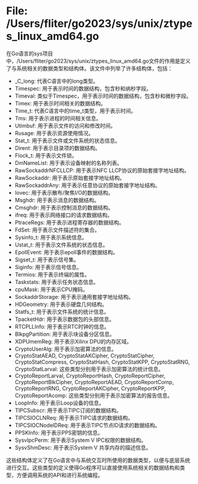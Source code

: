# File: /Users/fliter/go2023/sys/unix/ztypes_linux_amd64.go

在Go语言的sys项目中，/Users/fliter/go2023/sys/unix/ztypes_linux_amd64.go文件的作用是定义了与系统相关的数据类型和结构体。该文件中列举了许多结构体，包括：
- _C_long: 代表C语言中的long类型。
- Timespec: 用于表示时间的数据结构，包含秒和纳秒字段。
- Timeval: 类似于Timespec，用于表示时间的数据结构，包含秒和微秒字段。
- Timex: 用于表示时间相关的数据结构。
- Time_t: 代表C语言中的time_t类型，用于表示时间。
- Tms: 用于表示进程的时间相关信息。
- Utimbuf: 用于表示文件的访问和修改时间。
- Rusage: 用于表示资源使用情况。
- Stat_t: 用于表示文件或文件系统的状态信息。
- Dirent: 用于表示目录项的数据结构。
- Flock_t: 用于表示文件锁。
- DmNameList: 用于表示设备映射的名称列表。
- RawSockaddrNFCLLCP: 用于表示NFC LLCP协议的原始套接字地址结构。
- RawSockaddr: 用于表示原始套接字地址结构。
- RawSockaddrAny: 用于表示任意协议的原始套接字地址结构。
- Iovec: 用于表示散布/聚焦I/O的数据结构。
- Msghdr: 用于表示消息的数据结构。
- Cmsghdr: 用于表示控制消息的数据结构。
- ifreq: 用于表示网络接口的请求数据结构。
- PtraceRegs: 用于表示进程寄存器的数据结构。
- FdSet: 用于表示文件描述符的集合。
- Sysinfo_t: 用于表示系统信息。
- Ustat_t: 用于表示文件系统的状态信息。
- EpollEvent: 用于表示epoll事件的数据结构。
- Sigset_t: 用于表示信号集。
- Siginfo: 用于表示信号信息。
- Termios: 用于表示终端的属性。
- Taskstats: 用于表示任务状态信息。
- cpuMask: 用于表示CPU掩码。
- SockaddrStorage: 用于表示通用套接字地址结构。
- HDGeometry: 用于表示硬盘几何结构。
- Statfs_t: 用于表示文件系统的统计信息。
- TpacketHdr: 用于表示数据包的头部信息。
- RTCPLLInfo: 用于表示RTC时钟的信息。
- BlkpgPartition: 用于表示块设备分区信息。
- XDPUmemReg: 用于表示Xilinx DPU的内存区域。
- CryptoUserAlg: 用于表示加密算法的信息。
- CryptoStatAEAD, CryptoStatAKCipher, CryptoStatCipher, CryptoStatCompress, CryptoStatHash, CryptoStatKPP, CryptoStatRNG, CryptoStatLarval: 这些类型分别用于表示加密算法的统计信息。
- CryptoReportLarval, CryptoReportHash, CryptoReportCipher, CryptoReportBlkCipher, CryptoReportAEAD, CryptoReportComp, CryptoReportRNG, CryptoReportAKCipher, CryptoReportKPP, CryptoReportAcomp: 这些类型分别用于表示加密算法的报告信息。
- LoopInfo: 用于表示Loop设备的信息。
- TIPCSubscr: 用于表示TIPC订阅的数据结构。
- TIPCSIOCLNReq: 用于表示TIPC请求的数据结构。
- TIPCSIOCNodeIDReq: 用于表示TIPC节点ID请求的数据结构。
- PPSKInfo: 用于表示PPS密钥的信息。
- SysvIpcPerm: 用于表示System V IPC权限的数据结构。
- SysvShmDesc: 用于表示System V 共享内存的描述信息。

这些结构体定义了在Go语言中与系统交互时所使用的数据类型，以便与底层系统进行交互。这些类型的定义使得Go程序可以直接使用系统相关的数据结构和类型，方便调用系统的API和进行系统编程。

